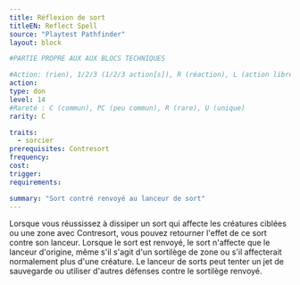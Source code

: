 ```yaml
---
title: Réflexion de sort
titleEN: Reflect Spell
source: "Playtest Pathfinder"
layout: block

#PARTIE PROPRE AUX AUX BLOCS TECHNIQUES

#Action: (rien), 1/2/3 (1/2/3 action[s]), R (réaction), L (action libre)
action: 
type: don
level: 14
#Rareté : C (commun), PC (peu commun), R (rare), U (unique)
rarity: C

traits:
  - sorcier
prerequisites: Contresort
frequency: 
cost:
trigger: 
requirements: 

summary: "Sort contré renvoyé au lanceur de sort"
---
```


Lorsque vous réussissez à dissiper un sort qui affecte les créatures ciblées ou une zone avec Contresort, vous pouvez retourner l'effet de ce sort contre son lanceur. Lorsque le sort est renvoyé, le sort n'affecte que le lanceur d'origine, même s'il s'agit d'un sortilège de zone ou s'il affecterait normalement plus d'une créature. Le lanceur de sorts peut tenter un jet de sauvegarde ou utiliser d'autres défenses contre le sortilège renvoyé.